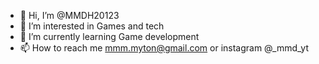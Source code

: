- 👋 Hi, I’m @MMDH20123
- 👀 I’m interested in Games and tech
- 🌱 I’m currently learning Game development
- 📫 How to reach me mmm.myton@gmail.com or instagram @_mmd_yt

<!---
MMDH20123/MMDH20123 is a ✨ special ✨ repository because its `README.md` (this file) appears on your GitHub profile.
You can click the Preview link to take a look at your changes.
--->
